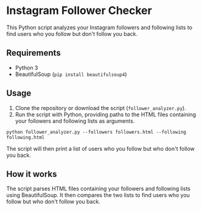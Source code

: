 # Instagram Follower Checker

This Python script analyzes your Instagram followers and following lists to find users who you follow but don't follow you back.

## Requirements

- Python 3
- BeautifulSoup (`pip install beautifulsoup4`)

## Usage

1. Clone the repository or download the script (`follower_analyzer.py`).
2. Run the script with Python, providing paths to the HTML files containing your followers and following lists as arguments.

```python follower_analyzer.py --followers followers.html --following following.html```

The script will then print a list of users who you follow but who don't follow you back.

## How it works

The script parses HTML files containing your followers and following lists using BeautifulSoup. It then compares the two lists to find users who you follow but who don't follow you back.